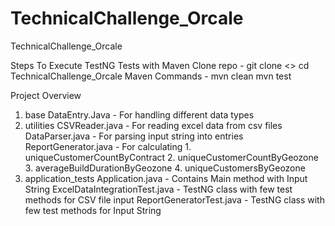 # TechnicalChallenge_Orcale
TechnicalChallenge_Orcale

Steps To Execute TestNG Tests with Maven
Clone repo - 
  git clone <>
  cd TechnicalChallenge_Orcale
Maven Commands - 
  mvn clean
  mvn test 

Project Overview 
1. base
   DataEntry.Java - For handling different data types
2. utilities
   CSVReader.java - For reading excel data from csv files
   DataParser.java - For parsing input string into entries
   ReportGenerator.java - For calculating
                           1. uniqueCustomerCountByContract
                           2. uniqueCustomerCountByGeozone
                           3. averageBuildDurationByGeozone
                           4. uniqueCustomersByGeozone
4. application_tests
   Application.java - Contains Main method with Input String
   ExcelDataIntegrationTest.java - TestNG class with few test methods for CSV file input
   ReportGeneratorTest.java - TestNG class with few test methods for Input String  
     
